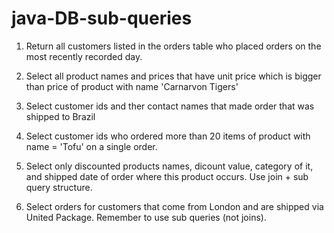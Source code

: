 # java-DB-sub-queries

1. Return all customers listed in the orders table who placed orders on the most recently recorded day. 

2. Select all product names and prices that have unit price which is bigger than price of product with name 'Carnarvon Tigers'

3. Select customer ids and ther contact names that made order that was shipped to Brazil

4. Select customer ids who ordered more than 20 items of product with name = 'Tofu' on a single order.

5. Select only discounted products names, dicount value, category of it, and shipped date of order where this product occurs. Use join + sub query structure.

6. Select orders for customers that come from London and are shipped via United Package. Remember to use sub queries (not joins). 
